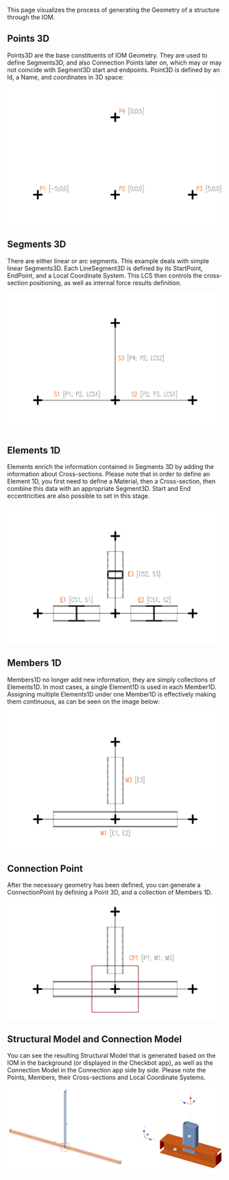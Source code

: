 This page visualizes the process of generating the Geometry of a structure through the IOM.

## Points 3D
Points3D are the base constituents of IOM Geometry. They are used to define Segments3D, and also Connection Points later on, which may or may not coincide with Segment3D start and endpoints. Point3D is defined by an Id, a Name, and coordinates in 3D space:

![Points 3D](images/geom_points.png)

## Segments 3D
There are either linear or arc segments. This example deals with simple linear Segments3D. Each LineSegment3D is defined by its StartPoint, EndPoint, and a Local Coordinate System. This LCS then controls the cross-section positioning, as well as internal force results definition.

![Segments 3D](images/geom_segments.png)

## Elements 1D
Elements enrich the information contained in Segments 3D by adding the information about Cross-sections. Please note that in order to define an Element 1D, you first need to define a Material, then a Cross-section, then combine this data with an appropriate Segment3D. Start and End eccentricities are also possible to set in this stage. 

![Elements 1D](images/geom_elements.png)

## Members 1D
Members1D no longer add new information, they are simply collections of Elements1D. In most cases, a single Element1D is used in each Member1D. Assigning multiple Elements1D under one Member1D is effectively making them continuous, as can be seen on the image below:

![Members 1D](images/geom_members.png)

## Connection Point
After the necessary geometry has been defined, you can generate a ConnectionPoint by defining a Point 3D, and a collection of Members 1D.

![Connection Point](images/geom_connection.png)

## Structural Model and Connection Model
You can see the resulting Structural Model that is generated based on the IOM in the background (or displayed in the Checkbot app), as well as the Connection Model in the Connection app side by side. Please note the Points, Members, their Cross-sections and Local Coordinate Systems.

![Elements 1D](images/geom_result.png)
